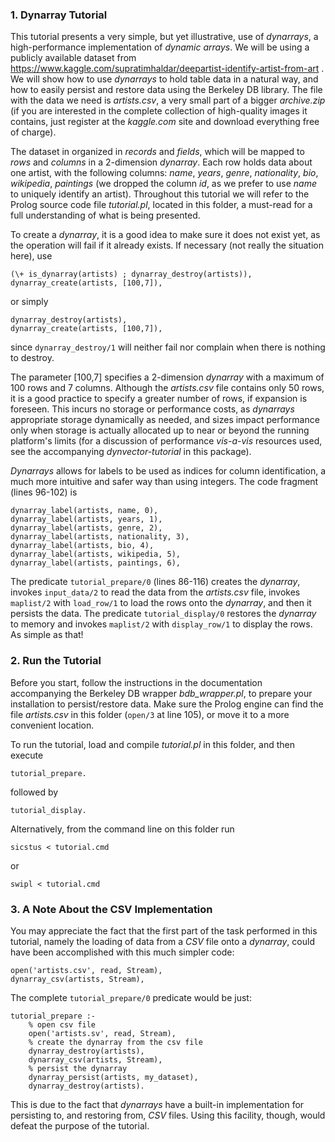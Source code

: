 ### 1. Dynarray Tutorial

This tutorial presents a very simple, but yet illustrative, use of *dynarrays*, a high-performance implementation of *dynamic arrays*. We will be using a publicly available dataset from https://www.kaggle.com/supratimhaldar/deepartist-identify-artist-from-art . We will show how to use *dynarrays* to hold table data in a natural way, and how to easily persist and restore data using the Berkeley DB library. The file with the data we need is *artists.csv*, a very small part of a bigger *archive.zip* (if you are interested in the complete collection of high-quality images it contains, just register at the *kaggle.com* site and download everything free of charge).

The dataset in organized in *records* and *fields*, which will be mapped to *rows* and *columns* in a 2-dimension *dynarray*. Each row holds data about one artist, with the following columns: *name*, *years*, *genre*, *nationality*, *bio*, *wikipedia*, *paintings* (we dropped the column *id*, as we prefer to use *name* to uniquely identify an artist). Throughout this tutorial we will refer to the Prolog source code file *tutorial.pl*, located in this folder, a must-read for a full understanding of what is being presented.

To create a *dynarray*, it is a good idea to make sure it does not exist yet, as the operation will fail if it already exists. If necessary (not really the situation here), use

~~~
(\+ is_dynarray(artists) ; dynarray_destroy(artists)),
dynarray_create(artists, [100,7]),
~~~

or simply

~~~
dynarray_destroy(artists),
dynarray_create(artists, [100,7]),
~~~
since `dynarray_destroy/1` will neither fail nor complain when there is nothing to destroy.

The parameter [100,7] specifies a 2-dimension *dynarray* with a maximum of 100 rows and 7 columns. Although the *artists.csv* file contains only 50 rows, it is a good practice to specify a greater number of rows, if expansion is foreseen. This incurs no storage or performance costs, as *dynarrays* appropriate storage dynamically as needed, and sizes impact performance only when storage is actually allocated up to near or beyond the running platform's limits (for a discussion of performance *vis-a-vis* resources used, see the accompanying *dynvector-tutorial* in this package).

*Dynarrays* allows for labels to be used as indices for column identification, a much more intuitive and safer way than using integers. The code fragment (lines 96-102) is

~~~
dynarray_label(artists, name, 0),
dynarray_label(artists, years, 1),
dynarray_label(artists, genre, 2),
dynarray_label(artists, nationality, 3),
dynarray_label(artists, bio, 4),
dynarray_label(artists, wikipedia, 5),
dynarray_label(artists, paintings, 6),
~~~

The predicate `tutorial_prepare/0` (lines 86-116) creates the *dynarray*, invokes `input_data/2` to read the data from the *artists.csv* file, invokes `maplist/2` with `load_row/1` to load the rows onto the *dynarray*, and then it persists the data. The predicate `tutorial_display/0` restores the *dynarray* to memory and invokes `maplist/2` with `display_row/1` to display the rows. As simple as that!

### 2. Run the Tutorial

Before you start, follow the instructions in the documentation accompanying the Berkeley DB wrapper *bdb_wrapper.pl*, to prepare your installation to persist/restore data. Make sure the Prolog engine can find the file *artists.csv* in this folder (`open/3` at line 105), or move it to a more convenient location.

To run the tutorial, load and compile *tutorial.pl* in this folder, and then execute

~~~
tutorial_prepare.
~~~

followed by

~~~
tutorial_display.
~~~

Alternatively, from the command line on this folder run

~~~
sicstus < tutorial.cmd
~~~

or

~~~
swipl < tutorial.cmd
~~~

### 3. A Note About the CSV Implementation

You may appreciate the fact that the first part of the task performed in this tutorial, namely the loading of data from a *CSV* file onto a *dynarray*, could have been accomplished with this much simpler code:

~~~
open('artists.csv', read, Stream),
dynarray_csv(artists, Stream),
~~~

The complete `tutorial_prepare/0` predicate would be just:

~~~
tutorial_prepare :-
    % open csv file
    open('artists.sv', read, Stream),
    % create the dynarray from the csv file
    dynarray_destroy(artists),
    dynarray_csv(artists, Stream),
    % persist the dynarray
    dynarray_persist(artists, my_dataset),
    dynarray_destroy(artists).
~~~

This is due to the fact that *dynarrays* have a built-in implementation for persisting to, and restoring from, *CSV* files. Using this facility, though, would defeat the purpose of the tutorial.
